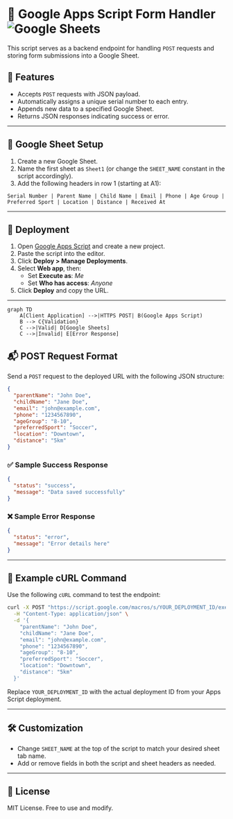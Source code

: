 # 📝 Google Apps Script Form Handler <img src="https://img.icons8.com/color/24/000000/google-sheets.png" alt="Google Sheets" style="vertical-align:middle"/>




This script serves as a backend endpoint for handling `POST` requests and storing form submissions into a Google Sheet.

## 📌 Features

- Accepts `POST` requests with JSON payload.
- Automatically assigns a unique serial number to each entry.
- Appends new data to a specified Google Sheet.
- Returns JSON responses indicating success or error.

---

## 📂 Google Sheet Setup

1. Create a new Google Sheet.
2. Name the first sheet as `Sheet1` (or change the `SHEET_NAME` constant in the script accordingly).
3. Add the following headers in row 1 (starting at A1):

```
Serial Number | Parent Name | Child Name | Email | Phone | Age Group | Preferred Sport | Location | Distance | Received At
```

---

## 🚀 Deployment

1. Open [Google Apps Script](https://script.google.com) and create a new project.
2. Paste the script into the editor.
3. Click **Deploy > Manage Deployments**.
4. Select **Web app**, then:
   - Set **Execute as**: *Me*
   - Set **Who has access**: *Anyone*
5. Click **Deploy** and copy the URL.

---

```mermaid
graph TD
    A[Client Application] -->|HTTPS POST| B(Google Apps Script)
    B --> C{Validation}
    C -->|Valid| D[Google Sheets]
    C -->|Invalid| E[Error Response]
```

## 📬 POST Request Format

Send a `POST` request to the deployed URL with the following JSON structure:

```json
{
  "parentName": "John Doe",
  "childName": "Jane Doe",
  "email": "john@example.com",
  "phone": "1234567890",
  "ageGroup": "8-10",
  "preferredSport": "Soccer",
  "location": "Downtown",
  "distance": "5km"
}
```

### ✅ Sample Success Response

```json
{
  "status": "success",
  "message": "Data saved successfully"
}
```

### ❌ Sample Error Response

```json
{
  "status": "error",
  "message": "Error details here"
}
```

---

## 🧪 Example cURL Command

Use the following `cURL` command to test the endpoint:

```bash
curl -X POST "https://script.google.com/macros/s/YOUR_DEPLOYMENT_ID/exec" \
  -H "Content-Type: application/json" \
  -d '{
    "parentName": "John Doe",
    "childName": "Jane Doe",
    "email": "john@example.com",
    "phone": "1234567890",
    "ageGroup": "8-10",
    "preferredSport": "Soccer",
    "location": "Downtown",
    "distance": "5km"
  }'
```

Replace `YOUR_DEPLOYMENT_ID` with the actual deployment ID from your Apps Script deployment.

---

## 🛠️ Customization

- Change `SHEET_NAME` at the top of the script to match your desired sheet tab name.
- Add or remove fields in both the script and sheet headers as needed.

---

## 📄 License

MIT License. Free to use and modify.
